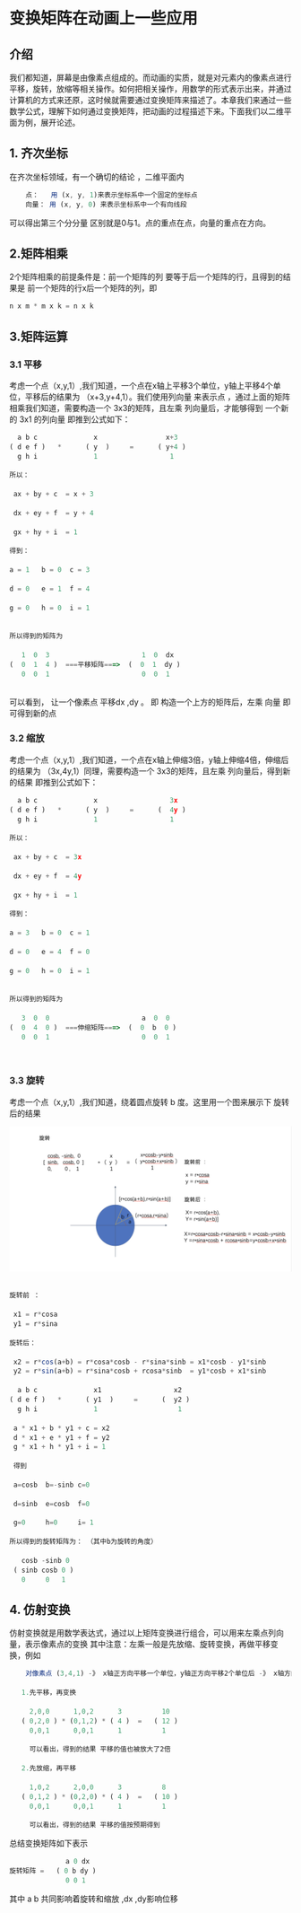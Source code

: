# 变换矩阵在动画上一些应用

## 介绍

我们都知道，屏幕是由像素点组成的。而动画的实质，就是对元素内的像素点进行平移，旋转，放缩等相关操作。如何把相关操作，用数学的形式表示出来，并通过计算机的方式来还原，这时候就需要通过变换矩阵来描述了。本章我们来通过一些数学公式，理解下如何通过变换矩阵，把动画的过程描述下来。下面我们以二维平面为例，展开论述。

## 1. 齐次坐标

在齐次坐标领域，有一个确切的结论 ，二维平面内

```js
    点：   用 (x, y, 1)来表示坐标系中一个固定的坐标点
    向量： 用 (x, y, 0) 来表示坐标系中一个有向线段 
```

可以得出第三个分分量 区别就是0与1。点的重点在点，向量的重点在方向。


## 2.矩阵相乘

2个矩阵相乘的前提条件是：前一个矩阵的列 要等于后一个矩阵的行，且得到的结果是 前一个矩阵的行x后一个矩阵的列，即

```js
n x m * m x k = n x k
```

## 3.矩阵运算

### 3.1 平移

考虑一个点（x,y,1）,我们知道，一个点在x轴上平移3个单位，y轴上平移4个单位，平移后的结果为 （x+3,y+4,1）。我们使用列向量 来表示点 ，通过上面的矩阵相乘我们知道，需要构造一个 3x3的矩阵，且左乘 列向量后，才能够得到 一个新的 3x1 的列向量
即推到公式如下：

```js
  a b c              x                 x+3
( d e f )   *      ( y  )     =      ( y+4 )
  g h i              1                  1
  
所以：

 ax + by + c  = x + 3
 
 dx + ey + f  = y + 4
 
 gx + hy + i  = 1  
 
得到： 

a = 1   b = 0  c = 3 

d = 0   e = 1  f = 4

g = 0   h = 0  i = 1


所以得到的矩阵为    

   1  0  3                       1  0  dx
(  0  1  4 )  ===平移矩阵===>  (  0  1  dy )
   0  0  1                       0  0  1
  
```

可以看到， 让一个像素点 平移dx ,dy 。 即 构造一个上方的矩阵后，左乘 向量 即可得到新的点


### 3.2 缩放

考虑一个点（x,y,1）,我们知道，一个点在x轴上伸缩3倍，y轴上伸缩4倍，伸缩后的结果为 （3x,4y,1）同理，需要构造一个 3x3的矩阵，且左乘 列向量后，得到新的结果
即推到公式如下：

```js
  a b c              x                  3x 
( d e f )   *      ( y  )     =      (  4y )
  g h i              1                  1
  
所以：

 ax + by + c  = 3x
 
 dx + ey + f  = 4y
 
 gx + hy + i  = 1  
 
得到： 

a = 3   b = 0  c = 1

d = 0   e = 4  f = 0

g = 0   h = 0  i = 1


所以得到的矩阵为    

   3  0  0                       a  0  0
(  0  4  0 )  ===伸缩矩阵===>  (  0  b  0 )
   0  0  1                       0  0  1
  
  
```

### 3.3 旋转

考虑一个点（x,y,1）,我们知道，绕着圆点旋转 b 度。这里用一个图来展示下 旋转后的结果

![img](./img/rotation.png)


```js

旋转前 ： 

 x1 = r*cosa
 y1 = r*sina

旋转后：

 x2 = r*cos(a+b) = r*cosa*cosb - r*sina*sinb = x1*cosb - y1*sinb
 y2 = r*sin(a+b) = r*sina*cosb + rcosa*sinb  = y1*cosb + x1*sinb
 
  a b c              x1                  x2 
( d e f )   *      ( y1  )     =      (  y2 )
  g h i              1                    1
  
 a * x1 + b * y1 + c = x2
 d * x1 + e * y1 + f = y2
 g * x1 + h * y1 + i = 1
  
 得到 
 
 a=cosb  b=-sinb c=0
 
 d=sinb  e=cosb  f=0
 
 g=0     h=0     i= 1

所以得到的旋转矩阵为： （其中b为旋转的角度）
 
   cosb -sinb 0
 ( sinb cosb 0 )     
   0     0   1
```

## 4. 仿射变换

仿射变换就是用数学表达式，通过以上矩阵变换进行组合，可以用来左乘点列向量，表示像素点的变换
其中注意：左乘一般是先放缩、旋转变换，再做平移变换，例如

```js
    对像素点 (3,4,1) -》 x轴正方向平移一个单位，y轴正方向平移2个单位后 -》 x轴方向放大2倍，轴方向放大2倍
    
   1.先平移，再变换
   
     2,0,0      1,0,2      3          10
   ( 0,2,0 ) * (0,1,2) * ( 4 )  =   ( 12 )  
     0,0,1      0,0,1      1          1
     
     可以看出，得到的结果 平移的值也被放大了2倍
     
   2.先放缩，再平移
   
     1,0,2      2,0,0      3          8
   ( 0,1,2 ) * (0,2,0) * ( 4 )  =   ( 10 )  
     0,0,1      0,0,1      1          1
     
     可以看出，得到的结果 平移的值按预期得到
```

总结变换矩阵如下表示

```js
              a 0 dx
旋转矩阵 =   ( 0 b dy )
              0 0 1
```

其中 a b 共同影响着旋转和缩放 ,dx ,dy影响位移


